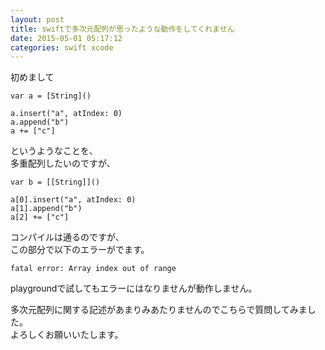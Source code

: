 ```yaml
---
layout: post
title: swiftで多次元配列が思ったような動作をしてくれません
date: 2015-05-01 05:17:12
categories: swift xcode
---
```

<p>初めまして</p>

<pre><code>var a = [String]()

a.insert("a", atIndex: 0)
a.append("b")
a += ["c"]
</code></pre>

<p>というようなことを、<br>
多重配列したいのですが、</p>

<pre><code>var b = [[String]]()

a[0].insert("a", atIndex: 0)
a[1].append("b")
a[2] += ["c"]
</code></pre>

<p>コンパイルは通るのですが、<br>
この部分で以下のエラーがでます。</p>

<pre><code>fatal error: Array index out of range</code></pre>

<p>playgroundで試してもエラーにはなりませんが動作しません。</p>

<p>多次元配列に関する記述があまりみあたりませんのでこちらで質問してみました。<br>
よろしくお願いいたします。</p>
